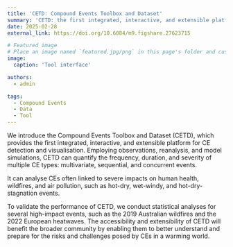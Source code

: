 ```yaml
---
title: 'CETD: Compound Events Toolbox and Dataset'
summary: 'CETD: the first integrated, interactive, and extensible platform for CE detection and visualisation.'
date: 2025-02-28
external_link: https://doi.org/10.6084/m9.figshare.27623715

# Featured image
# Place an image named `featured.jpg/png` in this page's folder and customize its options here.
image:
  caption: 'Tool interface'

authors:
  - admin

tags:
  - Compound Events
  - Data
  - Tool
---
```


We introduce the Compound Events Toolbox and Dataset (CETD), which provides the first integrated, interactive, and extensible platform for CE detection and visualisation. Employing observations, reanalysis, and model simulations, CETD can quantify the frequency, duration, and severity of multiple CE types: multivariate, sequential, and concurrent events.

It can analyse CEs often linked to severe impacts on human health, wildfires, and air pollution, such as hot-dry, wet-windy, and hot-dry-stagnation events. 

To validate the performance of CETD, we conduct statistical analyses for several high-impact events, such as the 2019 Australian wildfires and the 2022 European heatwaves. The accessibility and extensibility of CETD will benefit the broader community by enabling them to better understand and prepare for the risks and challenges posed by CEs in a warming world.